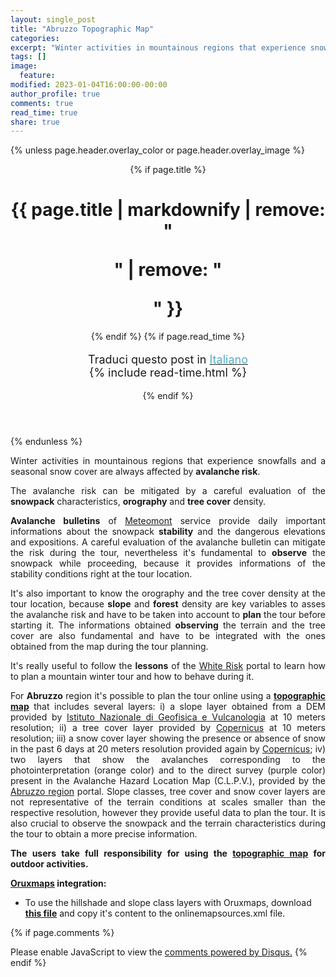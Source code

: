 ```yaml
---
layout: single_post
title: "Abruzzo Topographic Map"
categories:
excerpt: "Winter activities in mountainous regions that experience snowfalls and a seasonal snow cover..."
tags: []
image:
  feature:
modified: 2023-01-04T16:00:00-00:00 
author_profile: true
comments: true
read_time: true
share: true
---
```

{% unless page.header.overlay_color or page.header.overlay_image %}
<header>
  {% if page.title %}<h1 class="page__title" itemprop="headline">{{ page.title | markdownify | remove: "<p>" | remove: "</p>" }}</h1>{% endif %}
  {% if page.read_time %}
    <p style="font-size:18px" class="page__meta">
      <i class="fa fa-language" aria-hidden="true"></i> Traduci questo post in <a href="{{ site.url }}{{ site.baseurl }}/_posts-ita/2018-03-10-abruzzomap-ita"><font color="#54ADC8">Italiano</font></a><BR>
      <i class="fa fa-clock-o" aria-hidden="true"></i> {% include read-time.html %}
    </p>
  {% endif %}
</header>
{% endunless %} 

<p style="text-align: justify;">
Winter activities in mountainous regions that experience snowfalls and a seasonal snow cover are always affected by <b>avalanche risk</b>.

<p style="text-align: justify;">
The avalanche risk can be mitigated by a careful evaluation of the <b>snowpack</b> characteristics, <b>orography</b> and <b>tree cover</b> density.

<p style="text-align: justify;">
<b>Avalanche bulletins</b> of <a href="http://www.meteomont.gov.it/infoMeteo/stampaBollettinoStampa.do?settore=D" target="_blank">Meteomont</a> service provide daily important informations about the snowpack <b>stability</b> and the dangerous elevations and expositions. A careful evaluation of the avalanche bulletin can mitigate the risk during the tour, nevertheless it's fundamental to <b>observe</b> the snowpack while proceeding, because it provides informations of the stability conditions right at the tour location.

<p style="text-align: justify;">
It's also important to know the orography and the tree cover density at the tour location, because <b>slope</b> and <b>forest</b> density are key variables to asses the avalanche risk and have to be taken into account to <b>plan</b> the tour before starting it. The informations obtained <b>observing</b> the terrain and the tree cover are also fundamental and have to be integrated with the ones obtained from the map during the tour planning.

<p style="text-align: justify;">
It's really useful to follow the <b>lessons</b> of the <a href="https://www.whiterisk.ch/it/" target="_blank">White Risk</a> portal to learn how to plan a mountain winter tour and how to behave during it.

<p style="text-align: justify;">
For <b>Abruzzo</b> region it's possible to plan the tour online using a <a href="https://edrap.github.io/leaflet/abruzzomap.html" target="_blank"><b>topographic map</b></a> that includes several layers: i) a slope layer obtained from a DEM provided by <a href="http://tinitaly.pi.ingv.it/" target="_blank">Istituto NazionaIe di Geofisica e Vulcanologia</a> at 10 meters resolution; ii) a tree cover layer provided by <a href="https://land.copernicus.eu/pan-european/high-resolution-layers/forests/dominant-leaf-type" target="_blank">Copernicus</a> at 10 meters resolution; iii) a snow cover layer showing the presence or absence of snow in the past 6 days at 20 meters resolution provided again by <a href="https://land.copernicus.eu/pan-european/biophysical-parameters/high-resolution-snow-and-ice-monitoring/snow-products/snow-cover" target="_blank">Copernicus</a>; iv) two layers that show the avalanches corresponding to the photointerpretation (orange color) and to the direct survey (purple color) present in the Avalanche Hazard Location Map (C.L.P.V.), provided by the <a href="https://opendata.regione.abruzzo.it/content/carta-storica-della-valanghe" target="_blank">Abruzzo region</a> portal. Slope classes, tree cover and snow cover layers are not representative of the terrain conditions at scales smaller than the respective resolution, however they provide useful data to plan the tour. It is also crucial to observe the snowpack and the terrain characteristics during the tour to obtain a more precise information.

<p style="text-align: justify;">
<b>The users take full responsibility for using the <a href="https://edrap.github.io/leaflet/abruzzomap.html" target="_blank">topographic map</a> for outdoor activities.</b>

<p style="text-align: justify;">
<b><a href="https://www.oruxmaps.com" target="_blank">Oruxmaps</a> integration:</b>
<br>
<ul>
  <li>To use the hillshade and slope class layers with Oruxmaps, download <a href="https://edrap.github.io/leaflet/integration/abruzzomapsources.txt" target="_blank"><b>this file</b></a> and copy it's content to the onlinemapsources.xml file.</li>
</ul>




<!--
<div style="width: 100%; height: 100%; margin: 0 auto;">
<div style="position: relative; padding-top: 60%;"><iframe style="position: absolute; top: 0; left: 0; width: 100%; height: 100%;" src="https://edrap.github.io/leaflet/abruzzomap.html" frameborder="0" allowfullscreen="allowfullscreen"></iframe></div>
</div>
-->


{% if page.comments %}
<div id="disqus_thread"></div>
<script id="dsq-count-scr" src="//https-edrap-github-io.disqus.com/count.js" async></script>
<script>
/**
*  RECOMMENDED CONFIGURATION VARIABLES: EDIT AND UNCOMMENT THE SECTION BELOW TO INSERT DYNAMIC VALUES FROM YOUR PLATFORM OR CMS.
*  LEARN WHY DEFINING THESE VARIABLES IS IMPORTANT: https://disqus.com/admin/universalcode/#configuration-variables*/
/*
var disqus_config = function () {
this.page.url = page.url;  // Replace PAGE_URL with your page's canonical URL variable
this.page.identifier = page.id; // Replace PAGE_IDENTIFIER with your page's unique identifier variable
};
*/
(function() { // DON'T EDIT BELOW THIS LINE
var d = document, s = d.createElement('script');
s.src = 'https://https-edrap-github-io.disqus.com/embed.js';
s.setAttribute('data-timestamp', +new Date());
(d.head || d.body).appendChild(s);
})();
</script>
<noscript>Please enable JavaScript to view the <a href="https://disqus.com/?ref_noscript">comments powered by Disqus.</a></noscript>
{% endif %}

